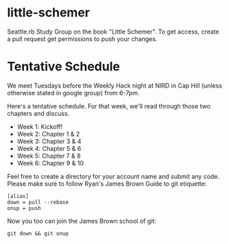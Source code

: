 little-schemer
==============
Seattle.rb Study Group on the book "Little Schemer". To get access, create a pull request get permissions to push your changes.

Tentative Schedule
=================
We meet Tuesdays before the Weekly Hack night at NIRD in Cap Hill (unless otherwise stated in google group) from 6-7pm.

Here's a tentative schedule. For that week, we'll read through those two chapters and discuss.

* Week 1: Kickoff!
* Week 2: Chapter 1 & 2
* Week 3: Chapter 3 & 4
* Week 4: Chapter 5 & 6
* Week 5: Chapter 7 & 8
* Week 6: Chapter 9 & 10

Feel free to create a directory for your account name and submit any code. Please make sure to follow Ryan's James Brown Guide to git etiquette:

    [alias]
    down = pull --rebase
    onup = push

Now you too can join the James Brown school of git:

    git down && git onup
